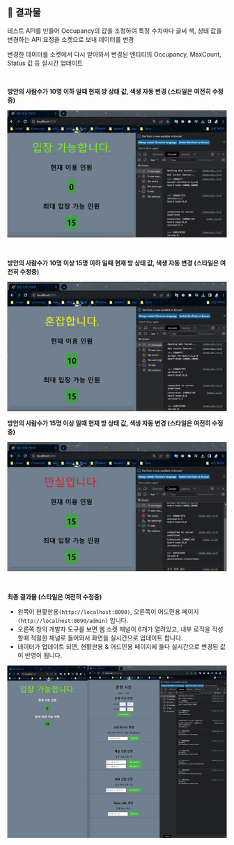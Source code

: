 ## 📘 결과물

테스트 API를 만들어 Occupancy의 값을 조정하여 특정 수치마다 글씨 색, 상태 값을 변경하는 API 요청을 소켓으로 보내 데이터를 변경

변경한 데이터를 소켓에서 다시 받아와서 변경된 엔티티의 Occupancy, MaxCount, Status 값 등 실시간 업데이트

<br>

**방안의 사람수가 10명 이하 일때 현재 방 상태 값, 색생 자동 변경 (스타일은 여전히 수정중)**

![img](https://raw.githubusercontent.com/spacedustz/Obsidian-Image-Server/main/img2/h-1.png)

<br>

**방안의 사람수가 10명 이상 15명 이하 일때 현재 방 상태 값, 색생 자동 변경 (스타일은 여전히 수정중)**

![img](https://raw.githubusercontent.com/spacedustz/Obsidian-Image-Server/main/img2/h-2.png)
<br>

**방안의 사람수가 15명 이상 일때 현재 방 상태 값, 색생 자동 변경 (스타일은 여전히 수정중)**

![img](https://raw.githubusercontent.com/spacedustz/Obsidian-Image-Server/main/img2/h-3.png)

<br>

**최종 결과물 (스타일은 여전히 수정중)**

- 왼쪽이 현황판용`(http://localhost:8090)`, 오른쪽이 어드민용 페이지`(http://localhost:8090/admin)` 입니다.
- 오른쪽 창의 개발자 도구를 보면 웹 소켓 채널이 6개가 열려있고, 내부 로직을 작성할때 적절한 채널로 들어와서 화면을 실시간으로 업데이트 합니다.
- 데이터가 업데이트 되면, 현황판용 & 어드민용 페이지에 둘다 실시간으로 변경된 값이 반영이 됩니다.

![img](https://raw.githubusercontent.com/spacedustz/Obsidian-Image-Server/main/img2/h-final.png)